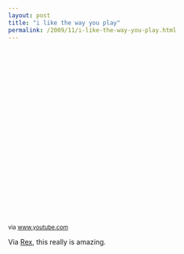 ```yaml
---
layout: post
title: "i like the way you play"
permalink: /2009/11/i-like-the-way-you-play.html
---
```


<object height="344" width="425"><param name="movie" value="http://www.youtube.com/v/uexvBvclKAE&amp;fs=1" /><param name="allowFullScreen" value="true" /><param name="allowscriptaccess" value="always" /><embed allowfullscreen="true" allowscriptaccess="always" height="344" src="https://www.youtube.com/v/uexvBvclKAE&amp;fs=1" type="application/x-shockwave-flash" width="425" /></object><p><small>via <a href="http://www.youtube.com/watch?v=uexvBvclKAE">www.youtube.com</a></small></p>

<p>Via <a href="http://www.fimoculous.com/archive/post-6585.cfm">Rex</a>, this really is amazing.</p>


